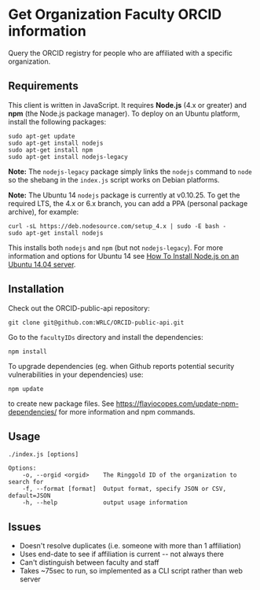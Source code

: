 # Get Organization Faculty ORCID information
Query the ORCID registry for people who are affiliated with a specific organization.

## Requirements
This client is written in JavaScript. It requires **Node.js** (4.x or greater) and **npm** (the Node.js package manager). To deploy on an Ubuntu platform, install the following packages:

    sudo apt-get update
    sudo apt-get install nodejs
    sudo apt-get install npm
    sudo apt-get install nodejs-legacy

**Note:** The `nodejs-legacy` package simply links the `nodejs` command to `node` so the shebang in the `index.js` script works on Debian platforms.

**Note:** The Ubuntu 14 `nodejs` package is currently at v0.10.25. To get the required LTS, the 4.x or 6.x branch, you can add a PPA (personal package archive), for example:

    curl -sL https://deb.nodesource.com/setup_4.x | sudo -E bash -
    sudo apt-get install nodejs

This installs both `nodejs` and `npm` (but not `nodejs-legacy`). For more information and options for Ubuntu 14 see [How To Install Node.js on an Ubuntu 14.04 server](https://www.digitalocean.com/community/tutorials/how-to-install-node-js-on-an-ubuntu-14-04-server).

## Installation
Check out the ORCID-public-api repository:

    git clone git@github.com:WRLC/ORCID-public-api.git

Go to the `facultyIDs` directory and install the dependencies:

    npm install

To upgrade dependencies (eg. when Github reports potential security vulnerabilities in your dependencies) use:

    npm update

to create new package files. See https://flaviocopes.com/update-npm-dependencies/ for more information and npm commands.

## Usage

    ./index.js [options]

    Options:
        -o, --orgid <orgid>    The Ringgold ID of the organization to search for
        -f, --format [format]  Output format, specify JSON or CSV, default=JSON
        -h, --help             output usage information

## Issues
* Doesn't resolve duplicates (i.e. someone with more than 1 affiliation)
* Uses end-date to see if affiliation is current -- not always there
* Can't distinguish between faculty and staff
* Takes ~75sec to run, so implemented as a CLI script rather than web server
